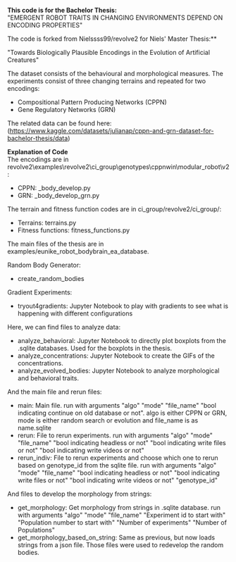 **This code is for the Bachelor Thesis:** <br />
  "EMERGENT ROBOT TRAITS IN CHANGING ENVIRONMENTS DEPEND ON ENCODING PROPERTIES"<br />

The code is forked from Nielssss99/revolve2 for Niels' Master Thesis:** <br />

  "Towards Biologically Plausible Encodings in the Evolution of Artificial Creatures"<br />

The dataset consists of the behavioural and morphological measures. The experiments consist of three changing terrains and repeated for two encodings: <br />

* Compositional Pattern Producing Networks (CPPN) <br />
* Gene Regulatory Networks (GRN) <br />

The related data can be found here: (https://www.kaggle.com/datasets/julianap/cppn-and-grn-dataset-for-bachelor-thesis/data) <br />

**Explanation of Code** <br />
The encodings are in revolve2\examples\revolve2\ci_group\genotypes\cppnwin\modular_robot\v2\: <br />

* CPPN: _body_develop.py <br />
* GRN: _body_develop_grn.py <br />

The terrain and fitness function codes are in ci_group/revolve2/ci_group/:<br />

* Terrains: terrains.py <br />
* Fitness functions: fitness_functions.py <br />

The main files of the thesis are in examples/eunike_robot_bodybrain_ea_database. <br />

Random Body Generator: <br />
* create_random_bodies <br />

Gradient Experiments: <br />
* tryout4gradients: Jupyter Notebook to play with gradients to see what is happening with different configurations <br />

Here, we can find files to analyze data: <br />
* analyze_behavioral: Jupyter Notebook to directly plot boxplots from the .sqlite databases. Used for the boxplots in the thesis. <br />
* analyze_concentrations: Jupyter Notebook to create the GIFs of the concentrations.  <br />
* analyze_evolved_bodies: Jupyter Notebook to analyze morphological and behavioral traits. <br />

And the main file and rerun files: <br />
* main: Main file. run with arguments "algo" "mode" "file_name" "bool indicating continue on old database or not". algo is either CPPN or GRN, mode is either random search or evolution and file_name is as name.sqlite <br />
* rerun: File to rerun experiments. run with arguments "algo" "mode" "file_name" "bool indicating headless or not" "bool indicating write files or not" "bool indicating write videos or not" <br />
* rerun_indiv: File to rerun experiments and choose which one to rerun based on genotype_id from the sqlite file. run with arguments "algo" "mode" "file_name" "bool indicating headless or not" "bool indicating write files or not" "bool indicating write videos or not" "genotype_id" <br />

And files to develop the morphology from strings: <br />
* get_morphology: Get morphology from strings in .sqlite database. run with arguments "algo" "mode" "file_name" "Experiment id to start with" "Population number to start with" "Number of experiments" "Number of Populations" <br />
* get_morphology_based_on_string: Same as previous, but now loads strings from a json file. Those files were used to redevelop the random bodies. <br />


